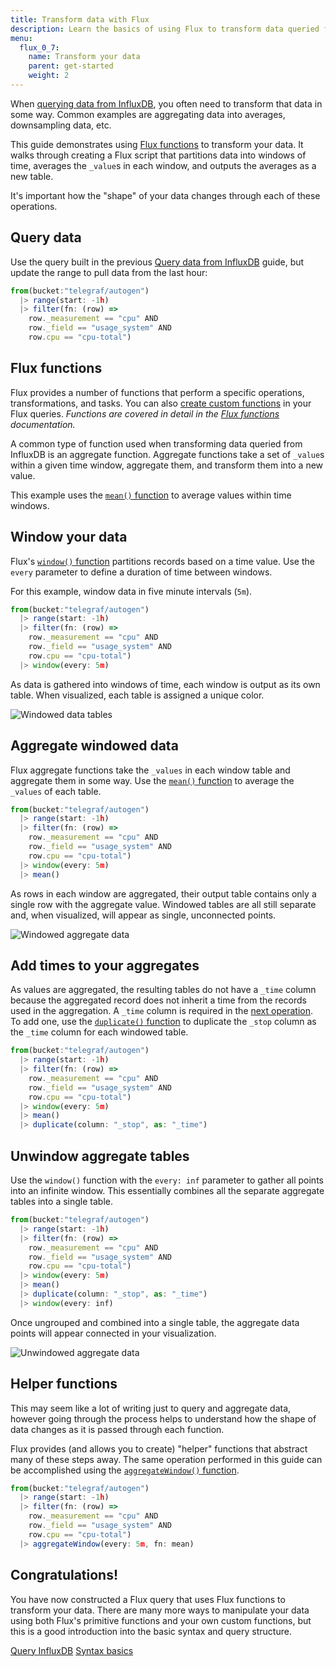```yaml
---
title: Transform data with Flux
description: Learn the basics of using Flux to transform data queried from InfluxDB.
menu:
  flux_0_7:
    name: Transform your data
    parent: get-started
    weight: 2
---
```


When [querying data from InfluxDB](/flux/v0.7/introduction/getting-started/query-influxdb),
you often need to transform that data in some way.
Common examples are aggregating data into averages, downsampling data, etc.

This guide demonstrates using [Flux functions](/flux/v0.7/functions) to transform your data.
It walks through creating a Flux script that partitions data into windows of time,
averages the `_value`s in each window, and outputs the averages as a new table.

It's important how the "shape" of your data changes through each of these operations.

## Query data
Use the query built in the previous [Query data from InfluxDB](/platform/introduction/getting-started/query-influxdb)
guide, but update the range to pull data from the last hour:

```js
from(bucket:"telegraf/autogen")
  |> range(start: -1h)
  |> filter(fn: (row) =>
    row._measurement == "cpu" AND
    row._field == "usage_system" AND
    row.cpu == "cpu-total")
```

## Flux functions
Flux provides a number of functions that perform a specific operations, transformations, and tasks.
You can also [create custom functions](/flux/v0.7/functions/custom-functions) in your Flux queries.
_Functions are covered in detail in the [Flux functions](/flux/v0.7/functions) documentation._

A common type of function used when transforming data queried from InfluxDB is an aggregate function.
Aggregate functions take a set of `_value`s within a given time window, aggregate them, and transform
them into a new value.

This example uses the [`mean()` function](/flux/v0.7/functions/transformations/aggregates/mean)
to average values within time windows.

## Window your data
Flux's [`window()` function](/flux/v0.7/functions/transformations/window) partitions records based on a time value.
Use the `every` parameter to define a duration of time between windows.

For this example, window data in five minute intervals (`5m`).

```js
from(bucket:"telegraf/autogen")
  |> range(start: -1h)
  |> filter(fn: (row) =>
    row._measurement == "cpu" AND
    row._field == "usage_system" AND
    row.cpu == "cpu-total")
  |> window(every: 5m)
```

As data is gathered into windows of time, each window is output as its own table.
When visualized, each table is assigned a unique color.

![Windowed data tables](/img/flux/flux-windowed-data.png)

## Aggregate windowed data
Flux aggregate functions take the `_values` in each window table and aggregate them in some way.
Use the [`mean()` function](/flux/v0.7/functions/transformations/aggregates/mean) to average the `_values` of each table.

```js
from(bucket:"telegraf/autogen")
  |> range(start: -1h)
  |> filter(fn: (row) =>
    row._measurement == "cpu" AND
    row._field == "usage_system" AND
    row.cpu == "cpu-total")
  |> window(every: 5m)
  |> mean()
```

As rows in each window are aggregated, their output table contains only a single row with the aggregate value.
Windowed tables are all still separate and, when visualized, will appear as single, unconnected points.

![Windowed aggregate data](/img/flux/flux-windowed-aggregates.png)

## Add times to your aggregates
As values are aggregated, the resulting tables do not have a `_time` column because
the aggregated record does not inherit a time from the records used in the aggregation.
A `_time` column is required in the [next operation](#unwindow-aggregate-tables).
To add one, use the [`duplicate()` function](/flux/v0.7/functions/transformations/duplicate)
to duplicate the `_stop` column as the `_time` column for each windowed table.

```js
from(bucket:"telegraf/autogen")
  |> range(start: -1h)
  |> filter(fn: (row) =>
    row._measurement == "cpu" AND
    row._field == "usage_system" AND
    row.cpu == "cpu-total")
  |> window(every: 5m)
  |> mean()
  |> duplicate(column: "_stop", as: "_time")
```

## Unwindow aggregate tables

Use the `window()` function with the `every: inf` parameter to gather all points into an infinite window.
This essentially combines all the separate aggregate tables into a single table.

```js
from(bucket:"telegraf/autogen")
  |> range(start: -1h)
  |> filter(fn: (row) =>
    row._measurement == "cpu" AND
    row._field == "usage_system" AND
    row.cpu == "cpu-total")
  |> window(every: 5m)
  |> mean()
  |> duplicate(column: "_stop", as: "_time")
  |> window(every: inf)
```

Once ungrouped and combined into a single table, the aggregate data points will appear connected in your visualization.

![Unwindowed aggregate data](/img/flux/flux-windowed-aggregates-ungrouped.png)

## Helper functions
This may seem like a lot of writing just to query and aggregate data, however going through the
process helps to understand how the shape of data changes as it is passed through each function.

Flux provides (and allows you to create) "helper" functions that abstract many of these steps away.
The same operation performed in this guide can be accomplished using the
[`aggregateWindow()` function](/flux/v0.7/functions/transformations/aggregates/aggregatewindow).

```js
from(bucket:"telegraf/autogen")
  |> range(start: -1h)
  |> filter(fn: (row) =>
    row._measurement == "cpu" AND
    row._field == "usage_system" AND
    row.cpu == "cpu-total")
  |> aggregateWindow(every: 5m, fn: mean)
```

## Congratulations!
You have now constructed a Flux query that uses Flux functions to transform your data.
There are many more ways to manipulate your data using both Flux's primitive functions
and your own custom functions, but this is a good introduction into the basic syntax and query structure.

<div class="page-nav-btns">
  <a class="btn prev" href="/flux/v0.7/introduction/getting-started/query-influxdb/">Query InfluxDB</a>
  <a class="btn next" href="/flux/v0.7/introduction/getting-started/syntax-basics/">Syntax basics</a>
</div>

